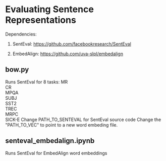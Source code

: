 # Evaluating Sentence Representations

Dependencies: 

1. SentEval: https://github.com/facebookresearch/SentEval

2. EmbedAlign: https://github.com/uva-slpl/embedalign


## bow.py
Runs SentEval for 8 tasks:
            MR     
            CR     
            MPQA   
            SUBJ   
            SST2   
            TREC   
            MRPC   
            SICK-E 
            Change PATH_TO_SENTEVAL for SentEval source code
            Change the "PATH_TO_VEC" to point to a new word embeding file.
            
            
            
## senteval_embedalign.ipynb
Runs SentEval for EmbedAlign word embeddings




